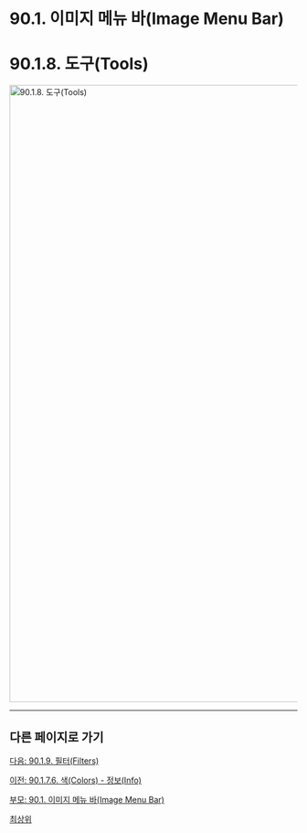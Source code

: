 # 90.1. 이미지 메뉴 바(Image Menu Bar)
# 90.1.8. 도구(Tools)

<img width="1080" alt="90.1.8. 도구(Tools)" environment="MacOS:Sonoma 14.2.1 GIMP 2.10.36" src="https://github.com/wonder13662/gimp/assets/15767104/e7a9601b-01af-44e2-b6c4-ee512d1a884b">

***

## 다른 페이지로 가기

[다음: 90.1.9. 필터(Filters)](./90-01-09-filters.md)

[이전: 90.1.7.6. 색(Colors) - 정보(Info)](./90-01-07-colorsx-06-info.md)

[부모: 90.1. 이미지 메뉴 바(Image Menu Bar)](./90-01-00-image-menu-bar.md)

[최상위](./00-home.md)
